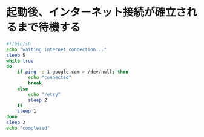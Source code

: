 # 起動後、インターネット接続が確立されるまで待機する

```sh wait_internet_connection.sh
#!/bin/sh
echo "waiting internet connection..."
sleep 5
while true
do
	if ping -c 1 google.com > /dev/null; then
		echo "connected"
		break
	else
		echo "retry"
		sleep 2
	fi	
	sleep 1
done
sleep 2
echo "completed"
```